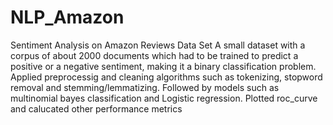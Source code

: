 # NLP_Amazon
Sentiment Analysis on Amazon Reviews Data Set
A small dataset with a corpus of about 2000 documents which had to be trained to predict a positive or a negative sentiment, making it a binary classification problem.
Applied preprocessig and cleaning algorithms such as tokenizing, stopword removal and stemming/lemmatizing.
Followed by models such as multinomial bayes classification and Logistic regression.
Plotted roc_curve and calucated other performance metrics
